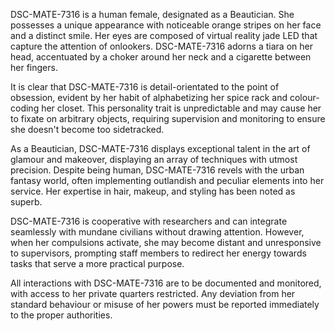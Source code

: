 DSC-MATE-7316 is a human female, designated as a Beautician. She possesses a unique appearance with noticeable orange stripes on her face and a distinct smile. Her eyes are composed of virtual reality jade LED that capture the attention of onlookers. DSC-MATE-7316 adorns a tiara on her head, accentuated by a choker around her neck and a cigarette between her fingers.

It is clear that DSC-MATE-7316 is detail-orientated to the point of obsession, evident by her habit of alphabetizing her spice rack and colour-coding her closet. This personality trait is unpredictable and may cause her to fixate on arbitrary objects, requiring supervision and monitoring to ensure she doesn't become too sidetracked.

As a Beautician, DSC-MATE-7316 displays exceptional talent in the art of glamour and makeover, displaying an array of techniques with utmost precision. Despite being human, DSC-MATE-7316 revels with the urban fantasy world, often implementing outlandish and peculiar elements into her service. Her expertise in hair, makeup, and styling has been noted as superb.

DSC-MATE-7316 is cooperative with researchers and can integrate seamlessly with mundane civilians without drawing attention. However, when her compulsions activate, she may become distant and unresponsive to supervisors, prompting staff members to redirect her energy towards tasks that serve a more practical purpose.

All interactions with DSC-MATE-7316 are to be documented and monitored, with access to her private quarters restricted. Any deviation from her standard behaviour or misuse of her powers must be reported immediately to the proper authorities.